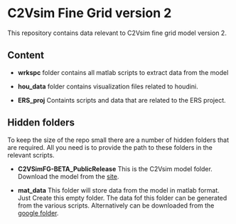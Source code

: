 # C2Vsim Fine Grid version 2

This repository contains data relevant to C2Vsim fine grid model version 2.

## Content

- **wrkspc** folder contains all matlab scripts to extract data from the model

- **hou_data** folder contains visualization files related to houdini.

- **ERS_proj** Containts scripts and data that are related to the ERS project.

## Hidden folders
To keep the size of the repo small there are a number of hidden folders that are required. All you need is to provide the path to these folders in the relevant scripts.

- **C2VSimFG-BETA_PublicRelease**  This is the C2Vsim model folder. Download the model from the [site](https://data.cnra.ca.gov/dataset/c2vsimfg-beta-model).

- **mat_data** This folder will store data from the model in matlab format. Just Create this empty folder. The data fof this folder can be generated from the various scripts. Alternatively can be downloaded from the [google folder](https://drive.google.com/drive/folders/1ltD_cB2XW-1gkDfGVaulCq8XgwO9RlpY).
